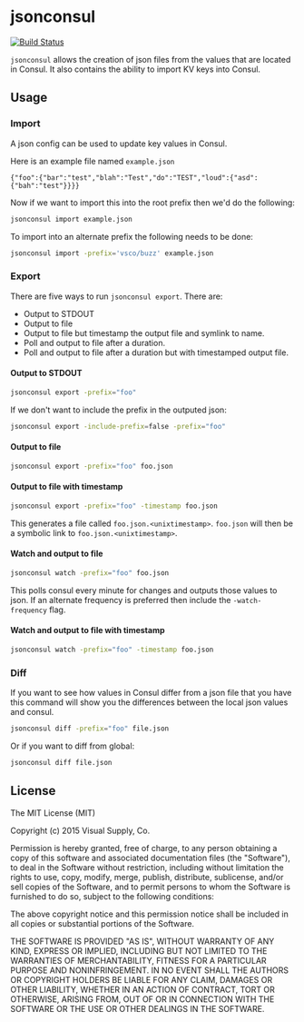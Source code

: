 # jsonconsul

[![Build Status](https://travis-ci.org/vsco/jsonconsul.svg)](https://travis-ci.org/vsco/jsonconsul)

`jsonconsul` allows the creation of json files from the values that
are located in Consul. It also contains the ability to import KV keys
into Consul.

## Usage

### Import

A json config can be used to update key values in Consul.

Here is an example file named `example.json`
```
{"foo":{"bar":"test","blah":"Test","do":"TEST","loud":{"asd":{"bah":"test"}}}}
```

Now if we want to import this into the root prefix then we'd do the following:

```sh
jsonconsul import example.json
```

To import into an alternate prefix the following needs to be done:

```sh
jsonconsul import -prefix='vsco/buzz' example.json
```

### Export

There are five ways to run `jsonconsul export`. There are:

 - Output to STDOUT
 - Output to file
 - Output to file but timestamp the output file and symlink to name.
 - Poll and output to file after a duration.
 - Poll and output to file after a duration but with timestamped output file.

#### Output to STDOUT
```sh
jsonconsul export -prefix="foo"
```

If we don't want to include the prefix in the outputed json:
```sh
jsonconsul export -include-prefix=false -prefix="foo"
```

#### Output to file
```sh
jsonconsul export -prefix="foo" foo.json
```

#### Output to file with timestamp
```sh
jsonconsul export -prefix="foo" -timestamp foo.json
```

This generates a file called `foo.json.<unixtimestamp>`. `foo.json`
will then be a symbolic link to `foo.json.<unixtimestamp>`.


#### Watch and output to file
```sh
jsonconsul watch -prefix="foo" foo.json
```

This polls consul every minute for changes and outputs those values to
json. If an alternate frequency is preferred then include the
`-watch-frequency` flag.

#### Watch and output to file with timestamp
```sh
jsonconsul watch -prefix="foo" -timestamp foo.json
```


### Diff

If you want to see how values in Consul differ from a json file that
you have this command will show you the differences between the local
json values and consul.

```sh
jsonconsul diff -prefix="foo" file.json
```

Or if you want to diff from global:

```sh
jsonconsul diff file.json
```

## License

The MIT License (MIT)

Copyright (c) 2015 Visual Supply, Co.

Permission is hereby granted, free of charge, to any person obtaining a copy
of this software and associated documentation files (the "Software"), to deal
in the Software without restriction, including without limitation the rights
to use, copy, modify, merge, publish, distribute, sublicense, and/or sell
copies of the Software, and to permit persons to whom the Software is
furnished to do so, subject to the following conditions:

The above copyright notice and this permission notice shall be included in all
copies or substantial portions of the Software.

THE SOFTWARE IS PROVIDED "AS IS", WITHOUT WARRANTY OF ANY KIND, EXPRESS OR
IMPLIED, INCLUDING BUT NOT LIMITED TO THE WARRANTIES OF MERCHANTABILITY,
FITNESS FOR A PARTICULAR PURPOSE AND NONINFRINGEMENT. IN NO EVENT SHALL THE
AUTHORS OR COPYRIGHT HOLDERS BE LIABLE FOR ANY CLAIM, DAMAGES OR OTHER
LIABILITY, WHETHER IN AN ACTION OF CONTRACT, TORT OR OTHERWISE, ARISING FROM,
OUT OF OR IN CONNECTION WITH THE SOFTWARE OR THE USE OR OTHER DEALINGS IN THE
SOFTWARE.
